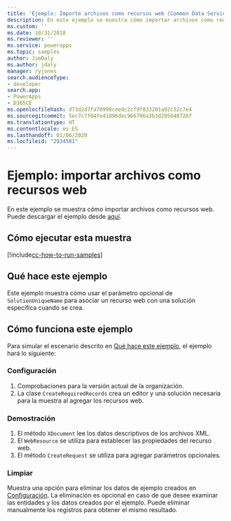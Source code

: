 ```yaml
---
title: 'Ejemplo: Importe archivos como recursos web (Common Data Service) | Microsoft Docs'
description: En este ejemplo se muestra cómo importar archivos como recursos web
ms.custom: ''
ms.date: 10/31/2018
ms.reviewer: ''
ms.service: powerapps
ms.topic: samples
author: JimDaly
ms.author: jdaly
manager: ryjones
search.audienceType:
- developer
search.app:
- PowerApps
- D365CE
ms.openlocfilehash: d73d2d7fa70998ceedc2cf9f833201a92c32c7e4
ms.sourcegitcommit: 5ec7c7f04fe41896dec966706a3b3d295648726f
ms.translationtype: HT
ms.contentlocale: es-ES
ms.lasthandoff: 01/06/2020
ms.locfileid: "2934581"
---
```

# <a name="sample-import-files-as-web-resources"></a>Ejemplo: importar archivos como recursos web 

En este ejemplo se muestra cómo importar archivos como recursos web. Puede descargar el ejemplo desde [aquí](https://github.com/microsoft/PowerApps-Samples/tree/master/cds/orgsvc/C%23/ImportWebResources).

## <a name="how-to-run-this-sample"></a>Cómo ejecutar esta muestra

[!include[cc-how-to-run-samples](../../includes/cc-how-to-run-samples.md)]

## <a name="what-this-sample-does"></a>Qué hace este ejemplo

Este ejemplo muestra cómo usar el parámetro opcional de `SolutionUniqueName` para asociar un recurso web con una solución específica cuando se crea.

## <a name="how-this-sample-works"></a>Cómo funciona este ejemplo

Para simular el escenario descrito en [Qué hace este ejemplo](#what-this-sample-does), el ejemplo hará lo siguiente:

### <a name="setup"></a>Configuración

1. Comprobaciones para la versión actual de la organización.
2. La clase `CreateRequiredRecords` crea un editor y una solución necesaria para la muestra al agregar los recursos web.


### <a name="demonstrate"></a>Demostración

1. El método `XDocument` lee los datos descriptivos de los archivos XML. 
1. El `WebResource` se utiliza para establecer las propiedades del recurso web.
1. El método `CreateRequest` se utiliza para agregar parámetros opcionales.

### <a name="clean-up"></a>Limpiar

Muestra una opción para eliminar los datos de ejemplo creados en [Configuración](#setup). La eliminación es opcional en caso de que desee examinar las entidades y los datos creados por el ejemplo. Puede eliminar manualmente los registros para obtener el mismo resultado.

